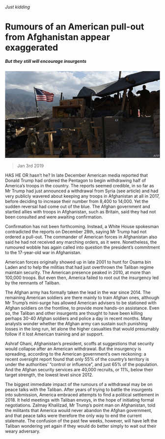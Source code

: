 ###### Just kidding

# Rumours of an American pull-out from Afghanistan appear exaggerated 

##### But they still will encourage insurgents 

![image](images/20190105_asp501.jpg) 

> Jan 3rd 2019 

 

HAS HE OR hasn’t he? In late December American media reported that Donald Trump had ordered the Pentagon to begin withdrawing half of America’s troops in the country. The reports seemed credible, in so far as Mr Trump had just announced a withdrawal from Syria (see article) and had very publicly wavered about keeping any troops in Afghanistan at all in 2017, before deciding to increase their number from 8,400 to 14,000. Yet the sudden reversal had come out of the blue. The Afghan government and startled allies with troops in Afghanistan, such as Britain, said they had not been consulted and were awaiting confirmation. 

Confirmation has not been forthcoming. Instead, a White House spokesman contradicted the reports on December 28th, saying Mr Trump had not ordered a pull-out. The commander of American forces in Afghanistan also said he had not received any marching orders, as it were. Nonetheless, the rumoured wobble has again called into question the president’s commitment to the 17-year-old war in Afghanistan. 

American forces originally showed up in late 2001 to hunt for Osama bin Laden and to help the militias that had just overthrown the Taliban regime maintain security. The American presence peaked in 2010, at more than 100,000 troops. But even then, America failed to root out the insurgency led by the remnants of Taliban. 

The Afghan army has formally taken the lead in the war since 2014. The remaining American soldiers are there mainly to train Afghan ones, although Mr Trump’s mini-surge has allowed American advisers to be stationed with Afghan soldiers on the frontline, to provide more hands-on assistance. Even so, the Taliban and other insurgents are thought to have been killing perhaps 30-40 Afghan soldiers and police a day in recent months. Many analysts wonder whether the Afghan army can sustain such punishing losses in the long run, let alone the higher casualties that would presumably follow if it lost American training and air support. 

Ashraf Ghani, Afghanistan’s president, scoffs at suggestions that security would collapse after an American withdrawal. But the insurgency is spreading, according to the American government’s own reckoning: a recent oversight report found that only 55% of the country’s territory is under the authorities’ “control or influence”, and just 65% of the population. And the Afghan security services are 40,000 recruits, or 11%, below their target strength, the lowest level since 2012. 

The biggest immediate impact of the rumours of a withdrawal may be on peace talks with the Taliban. After years of trying to battle the insurgents into submission, America embraced attempts to find a political settlement in 2018. It held meetings with Taliban envoys, in the hope of initiating formal negotiations. Zalmay Khalilzad, Mr Trump’s point man on Afghanistan, told the militants that America would never abandon the Afghan government, and that peace talks were therefore the only way to end the current stalemate. The confusion of the past few weeks, however, will have left the Taliban wondering yet again if they would do better simply to wait out their weary adversary. 

